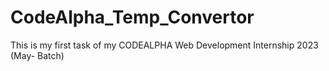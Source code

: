 # CodeAlpha_Temp_Convertor
This is my first task of my CODEALPHA Web Development Internship 2023 (May- Batch)
